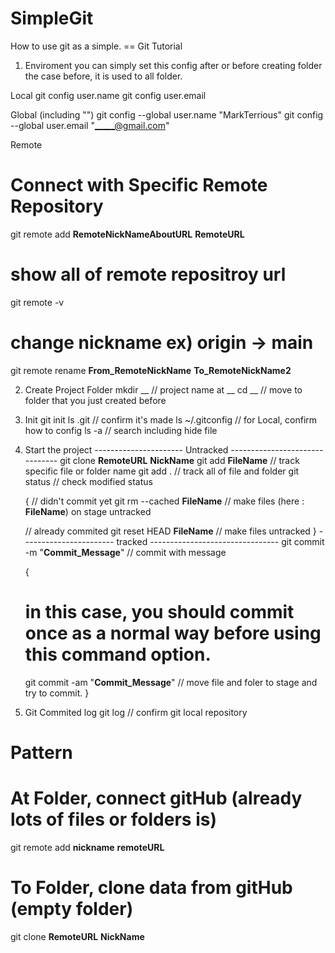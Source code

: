 # SimpleGit
How to use git as a simple. == Git Tutorial

1. Enviroment
   you can simply set this config after or before creating folder
the case before, it is used to all folder.

Local
  git config user.name
  git config user.email
  
Global (including "")
  git config --global user.name "MarkTerrious"
  git config --global user.email "_____@gmail.com"

Remote
   # Connect with Specific Remote Repository
   git remote add __RemoteNickNameAboutURL__ __RemoteURL__  
   # show all of remote repositroy url
   git remote -v      
   # change nickname ex) origin -> main
   git remote rename __From_RemoteNickName__ __To_RemoteNickName2__
   
2. Create Project Folder
  mkdir __      // project name at __
  cd __         // move to folder that you just created before
  
3. Init
  git init
  ls .git           // confirm it's made 
  ls ~/.gitconfig   // for Local, confirm how to config
  ls -a             // search including hide file
  
4. Start the project
   ---------------------- Untracked -------------------------------
   git clone __RemoteURL__ __NickName__ 
   git add __FileName__             // track specific file or folder name
   git add .                        // track all of file and folder
   git status                       // check modified status
   
   {
      // didn't commit yet
      git rm --cached __FileName__     // make files (here : __FileName__) on stage untracked

      // already commited
      git reset HEAD __FileName__      // make files untracked
   } 
   ----------------------- tracked --------------------------------
   git commit -m "__Commit_Message__"     // commit with message
   
   {
      # in this case, you should commit once as a normal way before using this command option.
      git commit -am "__Commit_Message__"    // move file and foler to stage and try to commit. 
   }
   
5. Git Commited log
   git log                          // confirm git local repository
   
# Pattern
# At Folder, connect gitHub (already lots of files or folders is) 
git remote add __nickname__ __remoteURL__
# To Folder, clone data from gitHub (empty folder)
git clone __RemoteURL__ __NickName__
